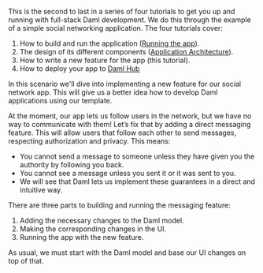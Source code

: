 This is the second to last in a series of four tutorials to get you up and running with full-stack Daml development. We do this through the example of a simple social networking application. The four tutorials cover:

1. How to build and run the application ([Running the app](https://daml.com/interactive-tutorials/getting-started/build-and-run/)).
1. The design of its different components ([Application Architecture](https://docs.daml.com/getting-started/app-architecture.html)).
1. How to write a new feature for the app (this tutorial).
1. How to deploy your app to [Daml Hub](https://www.digitalasset.com/developers/interactive-tutorials/getting-started/deploy-to-dabl/)

In this scenario we'll dive into implementing a new feature for our social network app. This will give us a better idea how to develop Daml applications using our template.

At the moment, our app lets us follow users in the network, but we have no way to communicate with them! Let’s fix that by adding a direct messaging feature. This will allow users that follow each other to send messages, respecting authorization and privacy. This means:

- You cannot send a message to someone unless they have given you the authority by following you back.
- You cannot see a message unless you sent it or it was sent to you.
- We will see that Daml lets us implement these guarantees in a direct and intuitive way.

There are three parts to building and running the messaging feature:

1. Adding the necessary changes to the Daml model.
2. Making the corresponding changes in the UI.
3. Running the app with the new feature.

As usual, we must start with the Daml model and base our UI changes on top of that.
